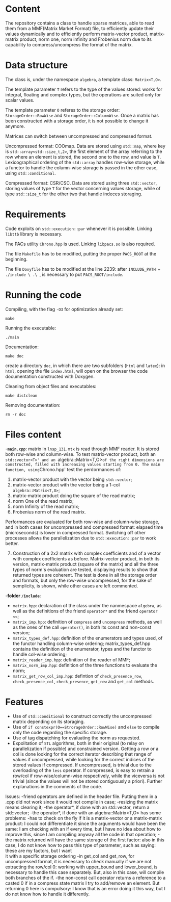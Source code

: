 # Content
The repository contains a class to handle sparse matrices, able to read them from a MMF(Matrix Market Format) file, to efficiently update their values dynamically and to efficiently perform matrix-vector product, matrix-matrix product, norm one, norm infinity and Frobenius norm due to its capability to compress/uncompress the format of the matrix.

# Data structure
The class is, under the namespace `algebra`, a template class: `Matrix<T,O>`.

The template parameter `T` refers to the type of the values stored: works for integral, floating and complex types, but the operations are suited only for scalar values.

The template parameter `O` referes to the storage order: `StorageOrder::RowWise` and `StorageOrder::ColumnWise`. Once a matrix has been constructed with a storage order, it is not possible to change it anymore.

Matrices can switch between uncompressed and compressed format.

Uncompressed format: COOmap. Data are stored using `std::map`, where key is `std::array<std::size_t,2>`, the first element of the array referring to the row where an element is stored, the second one to the row, and value is `T`. Lexicographical ordering of the `std::array` handles row-wise storage, while a functor to handle the column-wise storage is passed in the other case, using `std::conditional`.

Compressed format: CSR/CSC. Data are stored using three `std::vector`, storing values of type `T` for the vector concerning values storage, while of type `std::size_t` for the other two that handle indeces storaging.

# Requirements 
Code exploits on `std::execution::par` whenever it is possible. Linking `libttb` library is necessary.

The PACs utility `Chrono.hpp` is used. Linking `libpacs.so` is also required.

The file `Makefile` has to be modified, putting the proper `PACS_ROOT` at the beginning.

The file `Doxyfile` has to be modified at the line 2239: after `INCLUDE_PATH = ./include \ .\ `, is necessary to put `PACS_ROOT/include`.

# Running the code

Compiling, with the flag `-O3` for optimization already set:
~~~
make
~~~

Running the executable:
~~~
./main
~~~

Documentation: 
~~~
make doc
~~~
create a directory `doc`, in which there are two subfolders (`html` and `latex`): in `html`, opening the file `index.html`, will open on the browser the code documentation constructed with Doxygen.

Cleaning from object files and executables:
~~~
make distclean
~~~

Removing documentation:
~~~
rm -r doc
~~~

# Files content
-**`main.cpp`**: matrix in `lnsp_131.mtx` is read through MMF reader. It is stored both row-wise and column-wise. To test matrix-vector product, both an `std::vector<T>' and an `algebra::Matrix<T,O>` of the right dimensions are constructed, filled with increasing values starting from 0.
The main function, using `Chrono.hpp' test the perdormances of:
1. matrix-vector product with the vector being `std::vector`;
2. matrix-vector product with the vector being a 1-col `algebra::Matrix<T,O>`;
3. matrix-matrix product doing the square of the read matrix;
4. norm One of the read matrix;
5. norm Infinity of the read matrix;
6. Frobenius norm of the read matrix.

Performances are evaluated for both row-wise and column-wise storage, and in both cases for uncompressed and compressed format: elapsed time (microseconds) is lower in compressed format.
Switching off other processes allows the parallelization due to `std::execution::par` to work better.

7. Construction of a 2x2 matrix with complex coefficients and of a vector with complex coefficients as before. Matrix-vector product, in both its version, matrix-matrix product (square of the matrix) and all the three types of norm's evaluation are tested, displaying results to show that returned types are coherent. The test is done in all the storage order and formats, but only the row-wise uncompressed, for the sake of semplicity, is shown, while other cases are left commented.

-**folder `/include`**:
- `matrix.hpp`: declaration of the class under the nanmespace `algebra`, as well as the definitions of the friend `operator*` and the friend `operator <<`;
- `matrix_imp.hpp`: definition of `compress` and `uncompress` methods, as well as the ones of the call `operator()`, in both its const and non-const version;
- `matrix_types_def.hpp`: definition of the enumerators and types used, of the functor handling column-wise ordering;
matrix_types_def.hpp contains the definition of the enumerator, types and the functor to handle col-wise ordering;
- `matrix_reader_imp.hpp`: definition of the reader of MMF;
- `matrix_norm_imp.hpp`: definition of the three functions to evaluate the norm;
- `matrix_get_row_col_imp.hpp`: defintion of `check_presence_row`, `check_presence_col`, `check_presence`, `get_row` and `get_col` methods.
					
# Features
- Use of `std::conditional` to construct correctly the uncompressed matrix depending on its storaging.
- Use of `if constexpr(O==StrorageOrder::RowWise)` and `else` to compile only the code regarding the specific storage.
- Use of tag dispatching for evaluating the norm as requested.
- Expolitation of `STL` algorithms, both in their original (to relay on parallelization if possible) and constrained version. Getting a row or a col is done looking for the correct iterator describing that range of values if uncompressed, while looking for the correct indices of the stored values if compressed. If uncompressed, is trivial due to the overloading of the `less` operator. If compressed, is easy to retrain a row/col if row-wise/column-wise respectively, while the viceversa is not trivial (since the values will not be stored contiguously a priori). Further explanations in the comments of the code. 




Issues:
-friend operators are defined in the header file. Putting them in a .cpp did not work since it would not compile in case;
-resizing the matrix means clearing it;
-the operator*, if done with an std::vector, return a std::vector;
-the operator*, if done with an algebra::Matrix<T,O> has some problems:
			-has to check on the fly if it is a matrix-vector or a matrix-matrix product: I could not differentiate it since the arguments would have been the same: I am checking with an if every 				  time, but I have no idea about how to improve this, since I am compiling anyway all the code in that operation;
			-the matrix returned will have the same storage of the first factor: also in this case, I do not know how to pass this type of parameter, such as saying: these are my factors, but I want 				
			 it with a specific storage ordering
-in get_col and get_row, for uncompressed format, it is necessary to check manually if we are not extracting the row/col 0: working with upper_bound and lower_bound, is necessary to handle this case separately. But, also in this case, will compile both branches of the if.
-the non-const call operator returns a reference to a casted 0 if in a compress state matrix I try to add/remove an element. But returning 0 here is compulsory: I know that is an error doing it this way, but I do not know how to handle it differently.
